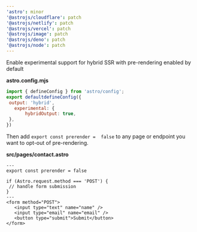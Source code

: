 ```yaml
---
'astro': minor
'@astrojs/cloudflare': patch
'@astrojs/netlify': patch
'@astrojs/vercel': patch
'@astrojs/image': patch
'@astrojs/deno': patch
'@astrojs/node': patch
---
```

 
 Enable experimental support for hybrid SSR with pre-rendering enabled by default

__astro.config.mjs__
 ```js
 import { defineConfig } from 'astro/config';
 export defaultdefineConfig({
  output: 'hybrid',
 	experimental: {
		hybridOutput: true,
  },
 })
 ```
 Then add `export const prerender =  false` to any page or endpoint you want to opt-out of pre-rendering.

 __src/pages/contact.astro__
 ```astro
 ---
 export const prerender = false

 if (Astro.request.method === 'POST') {
  // handle form submission
 }
 ---
 <form method="POST">
 	<input type="text" name="name" />
 	<input type="email" name="email" />
 	<button type="submit">Submit</button>
 </form>
 ```

